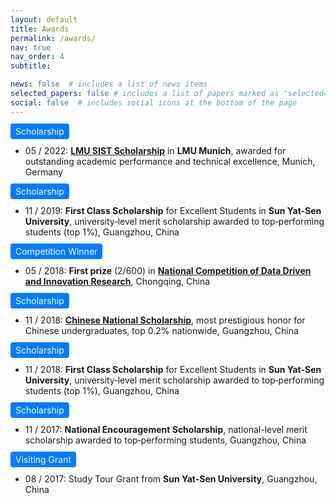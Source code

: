 ```yaml
---
layout: default
title: Awards
permalink: /awards/
nav: true
nav_order: 4
subtitle: 

news: false  # includes a list of news items
selected_papers: false # includes a list of papers marked as "selected={true}"
social: false  # includes social icons at the bottom of the page
---
```



<div class="col-sm-2 abbr"  style="margin-left: 0; margin-bottom: 4pt;"> 
<abbr class="badge" style="background-color: #007bff; color: white; padding: 4px 8px; border-radius: 4px;">
  Scholarship
</abbr>
</div>

- 05 / 2022: [**LMU SIST Scholarship**](https://www.lmu.de/en/workspace-for-students/student-support-services/finance-your-studies/scholarships/scholarships-for-international-students/index.html) in **LMU Munich**, 
  awarded for outstanding academic performance and technical excellence, Munich, Germany

<div class="col-sm-2 abbr"  style="margin-left: 0; margin-bottom: 4pt;"> 
<abbr class="badge" style="background-color: #007bff; color: white; padding: 4px 8px; border-radius: 4px;">
  Scholarship
</abbr>
</div>

- 11 / 2019: **First Class Scholarship** for Excellent Students in **Sun Yat-Sen University**, university‑level merit scholarship awarded to top‑performing students (top 1%), Guangzhou, China

<div class="col-sm-2 abbr"  style="margin-left: 0; margin-bottom: 4pt;"> 
<abbr class="badge" style="background-color: #007bff; color: white; padding: 4px 8px; border-radius: 4px;">
  Competition Winner
</abbr>
</div>

- 05 / 2018: **First prize** (2/600) in [**National Competition of Data Driven and Innovation Research**](https://opendata.pku.edu.cn/competition-2019.xhtml), Chongqing, China

<div class="col-sm-2 abbr"  style="margin-left: 0; margin-bottom: 4pt;"> 
<abbr class="badge" style="background-color: #007bff; color: white; padding: 4px 8px; border-radius: 4px;">
  Scholarship
</abbr>
</div>

- 11 / 2018: [**Chinese National Scholarship**](http://www.moe.gov.cn/srcsite/A05/s7505/201811/t20181114_354826.html), most prestigious honor for Chinese undergraduates, top 0.2% nationwide, Guangzhou, China


<div class="col-sm-2 abbr"  style="margin-left: 0; margin-bottom: 4pt;"> 
<abbr class="badge" style="background-color: #007bff; color: white; padding: 4px 8px; border-radius: 4px;">
  Scholarship
</abbr>
</div>

- 11 / 2018: **First Class Scholarship** for Excellent Students in **Sun Yat-Sen University**, university‑level merit scholarship awarded to top‑performing students (top 1%), Guangzhou, China


<div class="col-sm-2 abbr"  style="margin-left: 0; margin-bottom: 4pt;"> 
<abbr class="badge" style="background-color: #007bff; color: white; padding: 4px 8px; border-radius: 4px;">
  Scholarship
</abbr>
</div>

- 11 / 2017: **National Encouragement Scholarship**, national-level merit scholarship awarded to top‑performing students, Guangzhou, China

<div class="col-sm-2 abbr"  style="margin-left: 0; margin-bottom: 4pt;"> 
<abbr class="badge" style="background-color: #007bff; color: white; padding: 4px 8px; border-radius: 4px;">
  Visiting Grant
</abbr>
</div>


- 08 / 2017: Study Tour Grant from **Sun Yat-Sen University**, Guangzhou, China

<br/><br/>

